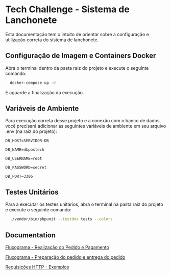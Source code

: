 
# Tech Challenge - Sistema de Lanchonete

Esta documentação tem o intuito de orientar sobre a configuração e utilização correta do sistema de lanchonete.


## Configuração de Imagem e Containers Docker

Abra o terminal dentro da pasta raiz do projeto e execute o seguinte comando: 

```bash
  docker-compose up -d
```
E aguarde a finalização da execução. 




## Variáveis de Ambiente

Para execução correta desse projeto e a conexão com o banco de dados, você precisará adicionar as seguintes variáveis de ambiente em seu arquivo .env (na raiz do projeto):

`DB_HOST=SERVIDOR-DB`

`DB_NAME=dbpostech`

`DB_USERNAME=root`

`DB_PASSWORD=secret`

`DB_PORT=3306`



## Testes Unitários

Para a executar os testes unitários, abra o terminal na pasta raiz do projeto e execute o seguinte comando:

```bash
  ./vendor/bin/phpunit --testdox tests --colors
```


## Documentation

[Fluxograma - Realização do Pedido e Pagamento](https://miro.com/app/board/uXjVMAbdRp0=/?share_link_id=567814725228)

[Fluxograma - Preparação do pedido e entrega do pedido](https://miro.com/app/board/uXjVMAaDj1g=/?share_link_id=766010607812)

[Requisições HTTP - Exemplos](https://documenter.getpostman.com/view/14275027/2s93zCXzjp)